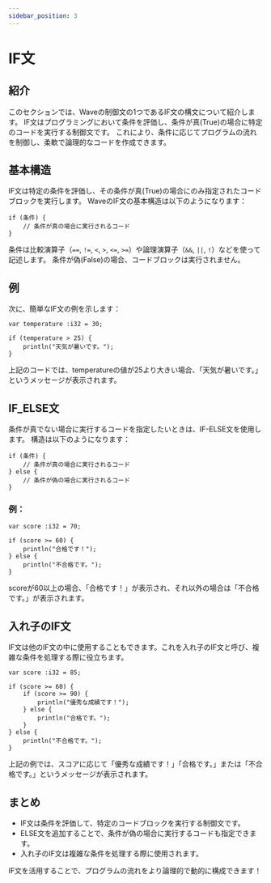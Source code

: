 ```yaml
---
sidebar_position: 3
---
```


# IF文
## 紹介
このセクションでは、Waveの制御文の1つであるIF文の構文について紹介します。
IF文はプログラミングにおいて条件を評価し、条件が真(True)の場合に特定のコードを実行する制御文です。
これにより、条件に応じてプログラムの流れを制御し、柔軟で論理的なコードを作成できます。

## 基本構造
IF文は特定の条件を評価し、その条件が真(True)の場合にのみ指定されたコードブロックを実行します。
WaveのIF文の基本構造は以下のようになります：

```wave
if (条件) {
    // 条件が真の場合に実行されるコード
}
```

条件は比較演算子（`==`, `!=`, `<`, `>`, `<=`, `>=`）や論理演算子（`&&`, `||`, `!`）などを使って記述します。
条件が偽(False)の場合、コードブロックは実行されません。

## 例
次に、簡単なIF文の例を示します：

```wave
var temperature :i32 = 30;

if (temperature > 25) {
    println("天気が暑いです。");
}
```

上記のコードでは、temperatureの値が25より大きい場合、「天気が暑いです。」というメッセージが表示されます。

## IF_ELSE文
条件が真でない場合に実行するコードを指定したいときは、IF-ELSE文を使用します。
構造は以下のようになります：

```wave
if (条件) {
    // 条件が真の場合に実行されるコード
} else {
    // 条件が偽の場合に実行されるコード
}
```

### 例：

```wave
var score :i32 = 70;

if (score >= 60) {
    println("合格です！");
} else {
    println("不合格です。");
}
```

scoreが60以上の場合、「合格です！」が表示され、それ以外の場合は「不合格です。」が表示されます。

## 入れ子のIF文
IF文は他のIF文の中に使用することもできます。これを入れ子のIF文と呼び、複雑な条件を処理する際に役立ちます。

```wave
var score :i32 = 85;

if (score >= 60) {
    if (score >= 90) {
        println("優秀な成績です！");
    } else {
        println("合格です。");
    } 
} else {
    println("不合格です。");
}
```

上記の例では、スコアに応じて「優秀な成績です！」「合格です。」または「不合格です。」というメッセージが表示されます。

## まとめ

* IF文は条件を評価して、特定のコードブロックを実行する制御文です。
* ELSE文を追加することで、条件が偽の場合に実行するコードも指定できます。
* 入れ子のIF文は複雑な条件を処理する際に使用されます。

IF文を活用することで、プログラムの流れをより論理的で動的に構成できます！